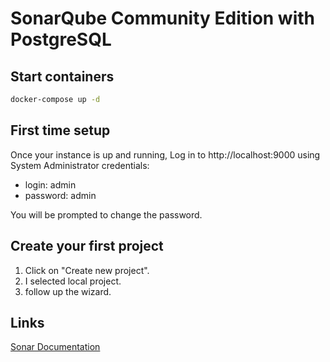 # SonarQube Community Edition with PostgreSQL

## Start containers

```bash
docker-compose up -d
```

## First time setup

Once your instance is up and running, Log in to http://localhost:9000 using System Administrator credentials:
- login: admin
- password: admin

You will be prompted to change the password.

## Create your first project
1. Click on "Create new project".
2. I selected local project.
3. follow up the wizard.


## Links

[Sonar Documentation](https://docs.sonarsource.com/sonarqube-community-build/try-out-sonarqube/)
